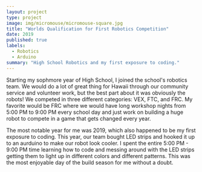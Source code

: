 ```yaml
---
layout: project
type: project
image: img/micromouse/micromouse-square.jpg
title: "Worlds Qualification for First Robotics Competition"
date: 2019
published: true
labels:
  - Robotics
  - Arduino
summary: "High School Robotics and my first exposure to coding."
---
```


Starting my sophmore year of High School, I joined the school's robotics team. We would do a lot of great thing for Hawaii through our community service and volunteer work, but the best part about it was obviously the robots! We competed in three different categories: VEX, FTC, and FRC. My favorite would be FRC where we would have long workshop nights from 5:00 PM to 9:00 PM every school day and just work on building a huge robot to compete in a game that gets changed every year.

The most notable year for me was 2019, which also happened to be my first exposure to coding. This year, our team bought LED strips and hooked it up to an aurduino to make our robot look cooler. I spent the entire 5:00 PM - 9:00 PM time learning how to code and messing around with the LED strips getting them to light up in different colors and different patterns. This was the most enjoyable day of the build season for me without a doubt. 

